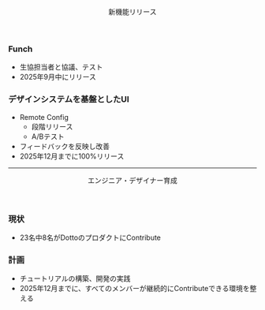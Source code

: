 <Header subtitle="来期の活動">新機能リリース</Header>

<div class="flex flex-row">
<div class="flex-1">

### Funch

- 生協担当者と協議、テスト
- 2025年9月中にリリース

</div>
<div class="flex-1">

### デザインシステムを基盤としたUI

- Remote Config
  - 段階リリース
  - A/Bテスト
- フィードバックを反映し改善
- 2025年12月までに100%リリース

</div>
</div>

---

<Header subtitle="来期の活動">エンジニア・デザイナー育成</Header>

### 現状

- 23名中8名がDottoのプロダクトにContribute

### 計画

- チュートリアルの構築、開発の実践
- 2025年12月までに、すべてのメンバーが継続的にContributeできる環境を整える
